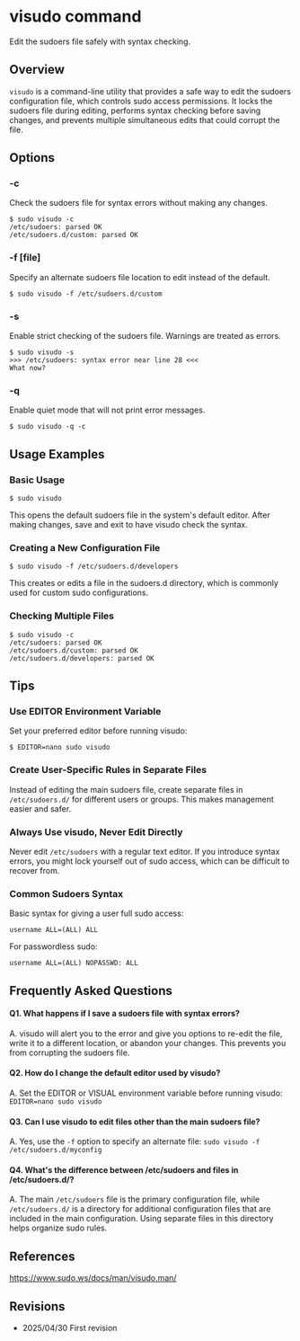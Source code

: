 # visudo command

Edit the sudoers file safely with syntax checking.

## Overview

`visudo` is a command-line utility that provides a safe way to edit the sudoers configuration file, which controls sudo access permissions. It locks the sudoers file during editing, performs syntax checking before saving changes, and prevents multiple simultaneous edits that could corrupt the file.

## Options

### **-c**

Check the sudoers file for syntax errors without making any changes.

```console
$ sudo visudo -c
/etc/sudoers: parsed OK
/etc/sudoers.d/custom: parsed OK
```

### **-f [file]**

Specify an alternate sudoers file location to edit instead of the default.

```console
$ sudo visudo -f /etc/sudoers.d/custom
```

### **-s**

Enable strict checking of the sudoers file. Warnings are treated as errors.

```console
$ sudo visudo -s
>>> /etc/sudoers: syntax error near line 28 <<<
What now?
```

### **-q**

Enable quiet mode that will not print error messages.

```console
$ sudo visudo -q -c
```

## Usage Examples

### Basic Usage

```console
$ sudo visudo
```

This opens the default sudoers file in the system's default editor. After making changes, save and exit to have visudo check the syntax.

### Creating a New Configuration File

```console
$ sudo visudo -f /etc/sudoers.d/developers
```

This creates or edits a file in the sudoers.d directory, which is commonly used for custom sudo configurations.

### Checking Multiple Files

```console
$ sudo visudo -c
/etc/sudoers: parsed OK
/etc/sudoers.d/custom: parsed OK
/etc/sudoers.d/developers: parsed OK
```

## Tips

### Use EDITOR Environment Variable

Set your preferred editor before running visudo:

```console
$ EDITOR=nano sudo visudo
```

### Create User-Specific Rules in Separate Files

Instead of editing the main sudoers file, create separate files in `/etc/sudoers.d/` for different users or groups. This makes management easier and safer.

### Always Use visudo, Never Edit Directly

Never edit `/etc/sudoers` with a regular text editor. If you introduce syntax errors, you might lock yourself out of sudo access, which can be difficult to recover from.

### Common Sudoers Syntax

Basic syntax for giving a user full sudo access:
```
username ALL=(ALL) ALL
```

For passwordless sudo:
```
username ALL=(ALL) NOPASSWD: ALL
```

## Frequently Asked Questions

#### Q1. What happens if I save a sudoers file with syntax errors?
A. visudo will alert you to the error and give you options to re-edit the file, write it to a different location, or abandon your changes. This prevents you from corrupting the sudoers file.

#### Q2. How do I change the default editor used by visudo?
A. Set the EDITOR or VISUAL environment variable before running visudo: `EDITOR=nano sudo visudo`

#### Q3. Can I use visudo to edit files other than the main sudoers file?
A. Yes, use the `-f` option to specify an alternate file: `sudo visudo -f /etc/sudoers.d/myconfig`

#### Q4. What's the difference between /etc/sudoers and files in /etc/sudoers.d/?
A. The main `/etc/sudoers` file is the primary configuration file, while `/etc/sudoers.d/` is a directory for additional configuration files that are included in the main configuration. Using separate files in this directory helps organize sudo rules.

## References

https://www.sudo.ws/docs/man/visudo.man/

## Revisions

- 2025/04/30 First revision
